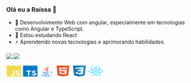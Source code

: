 ### Olá eu a Raíssa 👋

- 🔭 Desenvolvimento Web com angular, especialmente em tecnologias como Angular e TypeScript.
- 🌱 Estou estudando React
- ⚡ Aprendendo novas tecnologias e aprimorando habilidades.

<div>
  <a href="https://github.com/raissamayra">
  <img align="center" height="130em"  src="https://github-readme-stats.vercel.app/api?username=raissamayra&hide=contribs,prs&show_icons=true&theme=radical"/>
  <img align="center" height="110em" src="https://github-readme-stats.vercel.app/api/top-langs/?username=raissamayra&show_icons=true&theme=radical"/>
</div>
    
<div style="display: inline-block"><br>
  <img align="center" alt="Ra-javascript" height="30em" width="40" src="https://raw.githubusercontent.com/devicons/devicon/master/icons/javascript/javascript-plain.svg"/>
  <img align="center" alt="Ra-typescript" height="30em" width="40" src="https://raw.githubusercontent.com/devicons/devicon/master/icons/typescript/typescript-plain.svg"/>
  <img align="center" alt="Ra-java" height="30em" width="40" src="https://raw.githubusercontent.com/devicons/devicon/master/icons/java/java-original.svg"/>
  <img align="center" alt="Ra-html5" height="30em" width="40" src="https://raw.githubusercontent.com/devicons/devicon/master/icons/html5/html5-original.svg"/>
  <img align="center" alt="Ra-css3" height="30em" width="40" src="https://raw.githubusercontent.com/devicons/devicon/master/icons/css3/css3-original.svg"/>
  <img align="center" alt="Ra-react" height="30em" width="40" src="https://raw.githubusercontent.com/devicons/devicon/master/icons/react/react-original.svg"/>
  <!-- <img align="right" alt="Ra-gif" src=""/> -->
</div>

##
